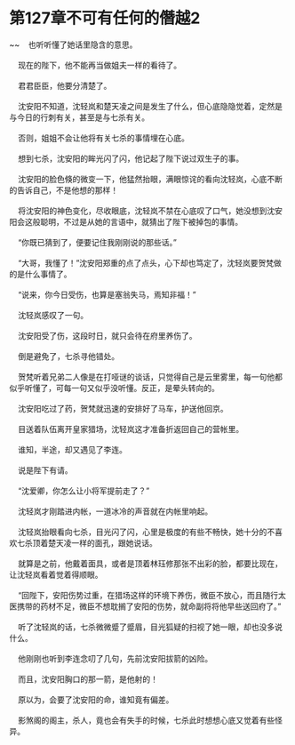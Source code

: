 # 第127章不可有任何的僭越2
~~&nbsp;&nbsp;&nbsp;&nbsp;也听听懂了她话里隐含的意思。<br><br>&nbsp;&nbsp;&nbsp;&nbsp;现在的陛下，他不能再当做姐夫一样的看待了。<br><br>&nbsp;&nbsp;&nbsp;&nbsp;君君臣臣，他要分清楚了。<br><br>&nbsp;&nbsp;&nbsp;&nbsp;沈安阳不知道，沈轻岚和楚天凌之间是发生了什么，但心底隐隐觉着，定然是与今日的行刺有关，甚至是与七杀有关。<br><br>&nbsp;&nbsp;&nbsp;&nbsp;否则，姐姐不会让他将有关七杀的事情埋在心底。<br><br>&nbsp;&nbsp;&nbsp;&nbsp;想到七杀，沈安阳的眸光闪了闪，他记起了陛下说过双生子的事。<br><br>&nbsp;&nbsp;&nbsp;&nbsp;沈安阳的脸色倏的微变一下，他猛然抬眼，满眼惊诧的看向沈轻岚，心底不断的告诉自己，不是他想的那样！<br><br>&nbsp;&nbsp;&nbsp;&nbsp;将沈安阳的神色变化，尽收眼底，沈轻岚不禁在心底叹了口气，她没想到沈安阳会这般聪明，不过是从她的言语中，就猜出了陛下被掉包的事情。<br><br>&nbsp;&nbsp;&nbsp;&nbsp;“你既已猜到了，便要记住我刚刚说的那些话。”<br><br>&nbsp;&nbsp;&nbsp;&nbsp;“大哥，我懂了！”沈安阳郑重的点了点头，心下却也笃定了，沈轻岚要贺梵做的是什么事情了。<br><br>&nbsp;&nbsp;&nbsp;&nbsp;“说来，你今日受伤，也算是塞翁失马，焉知非福！”<br><br>&nbsp;&nbsp;&nbsp;&nbsp;沈轻岚感叹了一句。<br><br>&nbsp;&nbsp;&nbsp;&nbsp;沈安阳受了伤，这段时日，就只会待在府里养伤了。<br><br>&nbsp;&nbsp;&nbsp;&nbsp;倒是避免了，七杀寻他错处。<br><br>&nbsp;&nbsp;&nbsp;&nbsp;贺梵听着兄弟二人像是在打哑谜的谈话，只觉得自己是云里雾里，每一句他都似乎听懂了，可每一句又似乎没听懂。反正，是晕头转向的。<br><br>&nbsp;&nbsp;&nbsp;&nbsp;沈安阳吃过了药，贺梵就迅速的安排好了马车，护送他回京。<br><br>&nbsp;&nbsp;&nbsp;&nbsp;目送着队伍离开皇家猎场，沈轻岚这才准备折返回自己的营帐里。<br><br>&nbsp;&nbsp;&nbsp;&nbsp;谁知，半途，却又遇见了李连。<br><br>&nbsp;&nbsp;&nbsp;&nbsp;说是陛下有请。<br><br>&nbsp;&nbsp;&nbsp;&nbsp;“沈爱卿，你怎么让小将军提前走了？”<br><br>&nbsp;&nbsp;&nbsp;&nbsp;沈轻岚才刚踏进内帐，一道冰冷的声音就在内帐里响起。<br><br>&nbsp;&nbsp;&nbsp;&nbsp;沈轻岚抬眼看向七杀，目光闪了闪，心里是极度的有些不畅快，她十分的不喜欢七杀顶着楚天凌一样的面孔，跟她说话。<br><br>&nbsp;&nbsp;&nbsp;&nbsp;就算是之前，他戴着面具，或者是顶着林珏修那张不出彩的脸，都要比现在，让沈轻岚看着觉着得顺眼。<br><br>&nbsp;&nbsp;&nbsp;&nbsp;“回陛下，安阳伤势过重，在猎场这样的环境下养伤，微臣不放心，而且随行太医携带的药材不足，微臣不想耽搁了安阳的伤势，就命副将将他早些送回府了。”<br><br>&nbsp;&nbsp;&nbsp;&nbsp;听了沈轻岚的话，七杀微微蹙了蹙眉，目光狐疑的扫视了她一眼，却也没多说什么。<br><br>&nbsp;&nbsp;&nbsp;&nbsp;他刚刚也听到李连念叨了几句，先前沈安阳拔箭的凶险。<br><br>&nbsp;&nbsp;&nbsp;&nbsp;而且，沈安阳胸口的那一箭，是他射的！<br><br>&nbsp;&nbsp;&nbsp;&nbsp;原以为，会要了沈安阳的命，谁知竟有偏差。<br><br>&nbsp;&nbsp;&nbsp;&nbsp;影煞阁的阁主，杀人，竟也会有失手的时候，七杀此时想想心底又觉着有些怪异。<br><br>
                    

<script>_fwqdsqadxfw()</script>
<div><script>_dfwf1dw();</script></div>
<div><script>_dfwf1agdw();</script></div>
                
